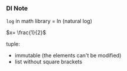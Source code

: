 ### DI Note

`log` in math library = ln (natural log)

$x= \frac{1}{2}$

tuple: 
- immutable (the elements can't be modified)
- list without square brackets